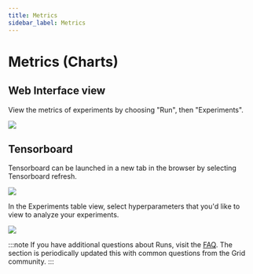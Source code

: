 ```yaml
---
title: Metrics
sidebar_label: Metrics
---
```


# Metrics (Charts)

## Web Interface view

View the metrics of experiments by choosing "Run", then "Experiments".

![](/images/runs/experiment-metrics.gif)

## Tensorboard

Tensorboard can be launched in a new tab in the browser by selecting Tensorboard refresh.

![](/images/runs/tensorboard.gif)

In the Experiments table view, select hyperparameters that you'd like to view to analyze your experiments.

![](/images/runs/hyperparameter-explorer.gif)

:::note
If you have additional questions about Runs, visit the [FAQ](https://docs.grid.ai/features/runs/faq.md). The section is periodically updated this with common questions from the Grid community.
:::